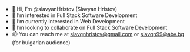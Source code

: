 - 👋 Hi, I’m @slavyanHristov (Slavyan Hristov)
- 👀 I’m interested in Full Stack Software Development
- 🌱 I’m currently interested in Web Development
- 💞️ I’m looking to collaborate on Full Stack Software Development
- 📫 You can reach me at slavqnhristov@gmail.com or slavqn99@abv.bg (for bulgarian audience)

<!---
slavyanHristov/slavyanHristov is a ✨ special ✨ repository because its `README.md` (this file) appears on your GitHub profile.
You can click the Preview link to take a look at your changes.
--->
